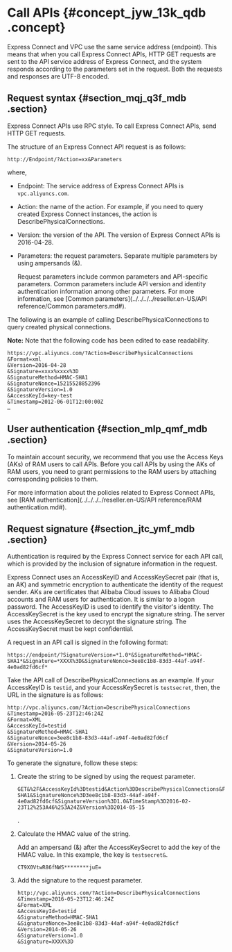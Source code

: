 # Call APIs {#concept_jyw_13k_qdb .concept}

Express Connect and VPC use the same service address \(endpoint\). This means that when you call Express Connect APIs, HTTP GET requests are sent to the API service address of Express Connect, and the system responds according to the parameters set in the request. Both the requests and responses are UTF-8 encoded.

## Request syntax {#section_mqj_q3f_mdb .section}

Express Connect APIs use RPC style. To call Express Connect APIs, send HTTP GET requests.

The structure of an Express Connect API request is as follows:

``` {#codeblock_g6s_y8b_t7d}
http://Endpoint/?Action=xx&Parameters
```

where,

-   Endpoint: The service address of Express Connect APIs is `vpc.aliyuncs.com`.
-   Action: the name of the action. For example, if you need to query created Express Connect instances, the action is DescribePhysicalConnections.
-   Version: the version of the API. The version of Express Connect APIs is 2016-04-28.
-   Parameters: the request parameters. Separate multiple parameters by using ampersands \(&\).

    Request parameters include common parameters and API-specific parameters. Common parameters include API version and identity authentication information among other parameters. For more information, see [Common parameters](../../../../reseller.en-US/API reference/Common parameters.md#).


The following is an example of calling DescribePhysicalConnections to query created physical connections.

**Note:** Note that the following code has been edited to ease readability.

``` {#codeblock_0cy_n0o_m3g}
https://vpc.aliyuncs.com/?Action=DescribePhysicalConnections
&Format=xml
&Version=2016-04-28
&Signature=xxxx%xxxx%3D
&SignatureMethod=HMAC-SHA1
&SignatureNonce=15215528852396
&SignatureVersion=1.0
&AccessKeyId=key-test
&Timestamp=2012-06-01T12:00:00Z
…
```

## User authentication {#section_mlp_qmf_mdb .section}

To maintain account security, we recommend that you use the Access Keys \(AKs\) of RAM users to call APIs. Before you call APIs by using the AKs of RAM users, you need to grant permissions to the RAM users by attaching corresponding policies to them.

For more information about the policies related to Express Connect APIs, see [RAM authentication](../../../../reseller.en-US/API reference/RAM authentication.md#).

## Request signature {#section_jtc_ymf_mdb .section}

Authentication is required by the Express Connect service for each API call, which is provided by the inclusion of signature information in the request.

Express Connect uses an AccessKeyID and AccessKeySecret pair \(that is, an AK\) and symmetric encryption to authenticate the identity of the request sender. AKs are certificates that Alibaba Cloud issues to Alibaba Cloud accounts and RAM users for authentication. It is similar to a logon password. The AccessKeyID is used to identify the visitor's identity. The AccessKeySecret is the key used to encrypt the signature string. The server uses the AccessKeySecret to decrypt the signature string. The AccessKeySecret must be kept confidential.

A request in an API call is signed in the following format:

`https://endpoint/?SignatureVersion=*1.0*&SignatureMethod=*HMAC-SHA1*&Signature=*XXXX%3D&SignatureNonce=3ee8c1b8-83d3-44af-a94f-4e0ad82fd6cf*`

Take the API call of DescribePhysicalConnections as an example. If your AccessKeyID is `testid`, and your AccessKeySecret is `testsecret`, then, the URL in the signature is as follows:

``` {#codeblock_f3a_43r_uzh}
http://vpc.aliyuncs.com/?Action=DescribePhysicalConnections
&Timestamp=2016-05-23T12:46:24Z
&Format=XML
&AccessKeyId=testid
&SignatureMethod=HMAC-SHA1
&SignatureNonce=3ee8c1b8-83d3-44af-a94f-4e0ad82fd6cf
&Version=2014-05-26
&SignatureVersion=1.0
```

To generate the signature, follow these steps:

1.  Create the string to be signed by using the request parameter.

    ``` {#codeblock_439_jnb_rmh}
    GET&%2F&AccessKeyId%3Dtestid&Action%3DDescribePhysicalConnections&Format%3DXML&SignatureMethod%3DHMAC-SHA1&SignatureNonce%3D3ee8c1b8-83d3-44af-a94f-4e0ad82fd6cf&SignatureVersion%3D1.0&TimeStamp%3D2016-02-23T12%253A46%253A24Z&Version%3D2014-05-15
    ```

    .

2.  Calculate the HMAC value of the string.

    Add an ampersand \(&\) after the AccessKeySecret to add the key of the HMAC value. In this example, the key is `testsecret&`.

    ``` {#codeblock_q24_6hl_t1s}
    CT9X0VtwR86fNWS********juE=
    ```

3.  Add the signature to the request parameter.

    ``` {#codeblock_yju_9ve_q5d}
    http://vpc.aliyuncs.com/?Action=DescribePhysicalConnections
    &Timestamp=2016-05-23T12:46:24Z
    &Format=XML
    &AccessKeyId=testid
    &SignatureMethod=HMAC-SHA1
    &SignatureNonce=3ee8c1b8-83d3-44af-a94f-4e0ad82fd6cf
    &Version=2014-05-26
    &SignatureVersion=1.0
    &Signature=XXXX%3D
    ```


